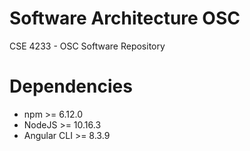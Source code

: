 # Software Architecture OSC
CSE 4233 - OSC Software Repository

# Dependencies
* npm >= 6.12.0
* NodeJS >= 10.16.3
* Angular CLI >= 8.3.9
